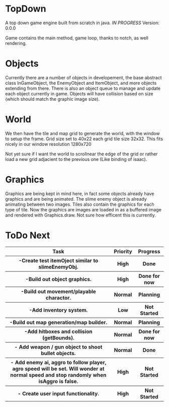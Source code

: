 # TopDown
A top down game engine built from scratch in java.
*IN PROGRESS*
Version: 0.0.0

Game contains the main method, game loop, thanks to notch, as well rendering.
# Objects
Currently there are a number of objects in developement, the base abstract class InGameObject, the EnemyObject and ItemObject, and more objects extending from there.
There is also an object queue to manage and update each object currently in game.
Objects will have collision based on size (which should match the graphic image size). 
# World
We then have the tile and map grid to generate the world, with the window to setup the frame.
Grid size set to 40x22 each grid tile size 32x32. This fits nicely in our window resolution 1280x720

Not yet sure if I want the world to scrollnear the edge of the grid or rather load a new grid adjacient to the previous one (Like binding of isaac).


# Graphics
Graphics are being kept in mind here, in fact some objects already have graphics and are being animated. The slime enemy object is already animating between two images.
Tiles also contain the graphics for each type of tile.
Now the graphics are images are loaded in as a buffered image and rendered with Graphics.draw. Not sure how efficent this is currently.


# ToDo Next
<table>
  <tr>
    <th>Task</th>
    <th>Priority</th>
    <th>Progress</th>
  </tr>
  <tr>
    <th>-Create test itemOject similar to slimeEnemyObj.</th>
    <th>High</th>
    <th>Done</th>
  </tr>
  <tr>
    <th>-Build out object graphics.</th>
    <th>High</th>
    <th>Done for now</th>
  </tr>
  <tr>
    <th>-Build out movement/playable charactor.</th>
    <th>Normal</th>
    <th>Planning</th>
  </tr>
  <tr>
    <th>-Add inventory system.</th>
    <th>Low</th>
    <th>Not Started</th>
  </tr>
  <tr>
    <th>-Build out map generation/map builder.</th>
    <th>Normal</th>
    <th>Planning</th>
  </tr>
  <tr>
    <th>-Add hitboxes and collision (getBounds).</th>
    <th>Normal</th>
    <th>Done for now</th>
  </tr>
  <tr>
    <th>- Add weapon / gun object to shoot bullet objects.</th>
    <th>Normal</th>
    <th>Done</th>
  </tr>
  <tr>
    <th>- Add enemy ai, aggro to follow player, agro speed will be set. Will wonder at normal speed and stop randomly when isAggro is false.</th>
    <th>High</th>
    <th>Not Started</th>
  </tr>
  <tr>
    <th>- Create user input functionality.</th>
    <th>High</th>
    <th>Not Started</th>
  </tr>
</table>










